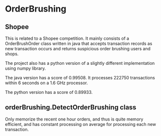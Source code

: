 # OrderBrushing

## Shopee

This is related to a Shopee competition.
It mainly consists of a OrderBrushOrder class written in java
that accepts transaction records as new transaction occurs
and returns suspicious order brushing users and shops.

The project also has a python version of a slightly different
implementation using numpy library.

The java version has a score of 0.99508.
It processes 222750 transactions within 6 seconds on a 1.6 GHz processor.

The python version has a score of 0.89933.

## orderBrushing.DetectOrderBrushing class

Only memorize the recent one hour orders,
and thus is quite memory efficient,
and has constant processing on average for processing each
new transaction.
